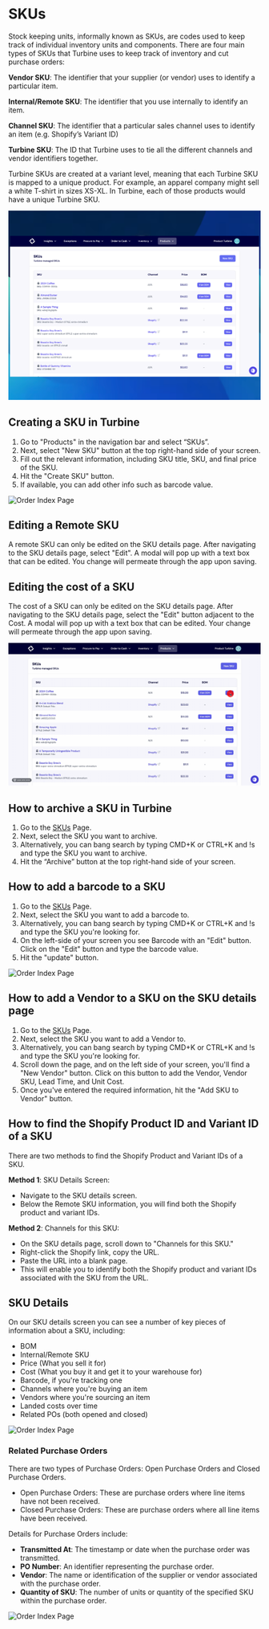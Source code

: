 # SKUs

Stock keeping units, informally known as SKUs, are codes used to keep track of individual inventory units and components. There are four main types of SKUs that Turbine uses to keep track of inventory and cut purchase orders:

**Vendor SKU**: The identifier that your supplier (or vendor) uses to identify a particular item.

**Internal/Remote SKU**: The identifier that you use internally to identify an item.

**Channel SKU**: The identifier that a particular sales channel uses to identify an item (e.g. Shopify’s Variant ID)

**Turbine SKU**: The ID that Turbine uses to tie all the different channels and vendor identifiers together. 

Turbine SKUs are created at a variant level, meaning that each Turbine SKU is mapped to a unique product. For example, an apparel company might sell a white T-shirt in sizes XS-XL. In Turbine, each of those products would have a unique Turbine SKU.

![Order Index Page](../../static/img/skus_updated.png)

## Creating a SKU in Turbine

1. Go to "Products" in the navigation bar and select “SKUs”.
2. Next, select "New SKU" button at the top right-hand side of your screen.
3. Fill out the relevant information, including SKU title, SKU, and final price of the SKU.
4. Hit the "Create SKU" button.
5. If available, you can add other info such as barcode value.

![Order  Index Page](../../static/img/create_sku.gif)

## Editing a Remote SKU

A remote SKU can only be edited on the SKU details page. After navigating to the SKU details page, select "Edit". A modal will pop up with a text box that can be edited. You change will permeate through the app upon saving. 

## Editing the cost of a SKU

The cost of a SKU can only be edited on the SKU details page. After navigating to the SKU details page, select the "Edit" button adjacent to the Cost. A modal will pop up with a text box that can be edited. Your change will permeate through the app upon saving.

![Order  Index Page](../../static/img/sku_cost.gif)

## How to archive a SKU in Turbine

1. Go to the [SKUs](https://app.helloturbine.com/app/skus) Page.
2. Next, select the SKU you want to archive.
3. Alternatively, you can bang search by typing CMD+K or CTRL+K and !s and type the SKU you want to archive.
4. Hit the “Archive” button at the top right-hand side of your screen.

## How to add a barcode to a SKU 

1. Go to the [SKUs](https://app.helloturbine.com/app/skus) Page.
2. Next, select the SKU you want to add a barcode to.
3. Alternatively, you can bang search by typing CMD+K or CTRL+K and !s and type the SKU you're looking for.
4. On the left-side of your screen you see Barcode with an "Edit" button. Click on the "Edit" button and type the barcode value.
5. Hit the "update" button.

![Order Index Page](../../static/img/add_barcode.gif)

## How to add a Vendor to a SKU on the SKU details page

1. Go to the [SKUs](https://app.helloturbine.com/app/skus) Page.
2. Next, select the SKU you want to add a Vendor to.
3. Alternatively, you can bang search by typing CMD+K or CTRL+K and !s and type the SKU you're looking for.
4. Scroll down the page, and on the left side of your screen, you'll find a "New Vendor" button. Click on this button to add the Vendor, Vendor SKU, Lead Time, and Unit Cost.
5. Once you've entered the required information, hit the "Add SKU to Vendor" button.

## How to find the Shopify Product ID and Variant ID of a SKU 

There are two methods to find the Shopify Product and Variant IDs of a SKU.

**Method 1**: SKU Details Screen:
* Navigate to the SKU details screen.
* Below the Remote SKU information, you will find both the Shopify product and variant IDs.

**Method 2**: Channels for this SKU:
* On the SKU details page, scroll down to "Channels for this SKU."
* Right-click the Shopify link, copy the URL.
* Paste the URL into a blank page.
* This will enable you to identify both the Shopify product and variant IDs associated with the SKU from the URL.

## SKU Details

On our SKU details screen you can see a number of key pieces of information about a SKU, including: 
* BOM
* Internal/Remote SKU
* Price (What you sell it for)
* Cost (What you buy it and get it to your warehouse for)
* Barcode, if you're tracking one
* Channels where you're buying an item
* Vendors where you're sourcing an item
* Landed costs over time
* Related POs (both opened and closed)

![Order Index Page](../../static/img/sku_inventory.gif)

### Related Purchase Orders

There are two types of Purchase Orders: Open Purchase Orders and Closed Purchase Orders.

* Open Purchase Orders: These are purchase orders where line items have not been received.
* Closed Purchase Orders: These are purchase orders where all line items have been received.

Details for Purchase Orders include:

* **Transmitted At**: The timestamp or date when the purchase order was transmitted.
* **PO Number**: An identifier representing the purchase order.
* **Vendor**: The name or identification of the supplier or vendor associated with the purchase order.
* **Quantity of SKU**: The number of units or quantity of the specified SKU within the purchase order.

![Order Index Page](../../static/img/related_pos.png)
